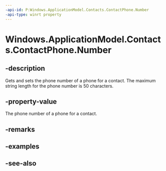 ```yaml
---
-api-id: P:Windows.ApplicationModel.Contacts.ContactPhone.Number
-api-type: winrt property
---
```


<!-- Property syntax
public string Number { get;  set; }
-->

# Windows.ApplicationModel.Contacts.ContactPhone.Number

## -description
Gets and sets the phone number of a phone for a contact. The maximum string length for the phone number is 50 characters.

## -property-value
The phone number of a phone for a contact.

## -remarks

## -examples

## -see-also
